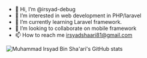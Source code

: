 - 👋 Hi, I’m @irsyad-debug
- 👀 I’m interested in web development in PHP/laravel
- 🌱 I’m currently learning Laravel framework.
- 💞️ I’m looking to collaborate on mobile framework
- 📫 How to reach me irsyadshaari81@gmail.com


 ![Muhammad Irsyad Bin Sha'ari's GitHub stats](https://github-readme-stats.vercel.app/api?username=irsyad-debug&count_private=true&show_icons=true&theme=radical)

<!---
irsyad-debug/irsyad-debug is a ✨ special ✨ repository because its `README.md` (this file) appears on your GitHub profile.
You can click the Preview link to take a look at your changes.
--->
